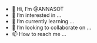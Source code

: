 - 👋 Hi, I’m @ANNASOT
- 👀 I’m interested in ...
- 🌱 I’m currently learning ...
- 💞️ I’m looking to collaborate on ...
- 📫 How to reach me ...

<!---
ANNASOT/ANNASOT is a ✨ special ✨ repository because its `README.md` (this file) appears on your GitHub profile.
You can click the Preview link to take a look at your changes.
--->
